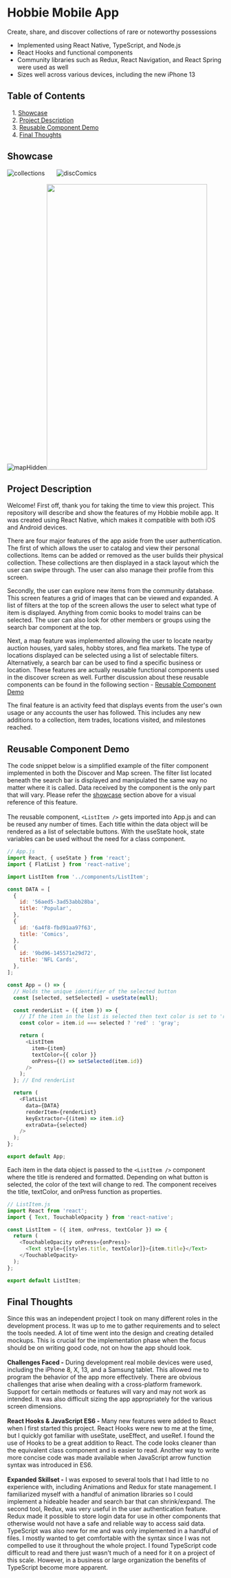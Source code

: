 # Hobbie Mobile App
Create, share, and discover collections of rare or noteworthy possessions<br/>
- Implemented using React Native, TypeScript, and Node.js
- React Hooks and functional components
- Community libraries such as Redux, React Navigation, and React Spring were used as well
- Sizes well across various devices, including the new iPhone 13
## Table of Contents
&nbsp; &nbsp;1. [Showcase](#showcase)
<br/>
&nbsp; &nbsp;2. [Project Description](#description)
<br/>
&nbsp; &nbsp;3. [Reusable Component Demo](#demo)
<br/>
&nbsp; &nbsp;4. [Final Thoughts](#finalthoughts)
<br/>
<a name="showcase"/>
## Showcase
![collections](https://johndan2354.github.io/hobbieImages/collections.PNG) &nbsp; &nbsp; &nbsp; ![discComics](https://johndan2354.github.io/hobbieImages/discComics.PNG)
<br/><br/>
![mapHidden](https://johndan2354.github.io/hobbieImages/mapHidden.PNG)<img src="https://johndan2354.github.io/hobbieImages/mapOG.PNG" width="373" height="663" />
<br/>
<a name="description"/>

## Project Description
Welcome! First off, thank you for taking the time to view this project. This repository will describe and show the features of my Hobbie mobile app. It was created using React Native, which makes it compatible with both iOS and Android devices.

There are four major features of the app aside from the user authentication. The first of which allows the user to catalog and view their personal collections. Items can be added or removed as the user builds their physical collection. These collections are then displayed in a stack layout which the user can swipe through. The user can also manage their profile from this screen.

Secondly, the user can explore new items from the community database. This screen features a grid of images that can be viewed and expanded. A list of filters at the top of the screen allows the user to select what type of item is displayed. Anything from comic books to model trains can be selected. The user can also look for other members or groups using the search bar component at the top.

Next, a map feature was implemented allowing the user to locate nearby auction houses, yard sales, hobby stores, and flea markets. The type of locations displayed can be selected using a list of selectable filters. Alternatively, a search bar can be used to find a specific business or location. These features are actually reusable functional components used in the discover screen as well. Further discussion about these reusable components can be found in the following section - [Reusable Component Demo](#demo)

The final feature is an activity feed that displays events from the user's own usage or any accounts the user has followed. This includes any new additions to a collection, item trades, locations visited, and milestones reached.

## Reusable Component Demo
The code snippet below is a simplified example of the filter component implemented in both the Discover and Map screen. The filter list located beneath the search bar is displayed and manipulated the same way no matter where it is called. Data received by the component is the only part that will vary. Please refer the [showcase](#showcase) section above for a visual reference of this feature.<br/><br/>
The reusable component, ```<ListItem />``` gets imported into App.js and can be reused any number of times. Each title within the data object will be rendered as a list of selectable buttons. With the useState hook, state variables can be used without the need for a class component.
```javascript
// App.js
import React, { useState } from 'react';
import { FlatList } from 'react-native';

import ListItem from '../components/ListItem';

const DATA = [
  {
    id: '56aed5-3ad53abb28ba',
    title: 'Popular',
  },
  {
    id: '6a4f8-fbd91aa97f63',
    title: 'Comics',
  },
  {
    id: '9bd96-145571e29d72',
    title: 'NFL Cards',
  },
];

const App = () => {
  // Holds the unique identifier of the selected button
  const [selected, setSelected] = useState(null);

  const renderList = ({ item }) => {
    // If the item in the list is selected then text color is set to 'red'
    const color = item.id === selected ? 'red' : 'gray';

    return (
      <ListItem 
        item={item}
        textColor={{ color }}
        onPress={() => setSelected(item.id)}
      />
    );
  }; // End renderList

  return (
    <FlatList
      data={DATA}
      renderItem={renderList}
      keyExtractor={(item) => item.id}
      extraData={selected}
    />
  );
};

export default App;
```
Each item in the data object is passed to the ```<ListItem />``` component where the title is rendered and formatted. Depending on what button is selected, the color of the text will change to red. The component receives the title, textColor, and onPress function as properties.
```javascript
// ListItem.js
import React from 'react';
import { Text, TouchableOpacity } from 'react-native';

const ListItem = ({ item, onPress, textColor }) => {
  return (
    <TouchableOpacity onPress={onPress}>
      <Text style={[styles.title, textColor]}>{item.title}</Text>
    </TouchableOpacity>
  );
};

export default ListItem;
```

<a name="finalthoughts"/>

## Final Thoughts
Since this was an independent project I took on many different roles in the development process. It was up to me to gather requirements and to select the tools needed. A lot of time went into the design and creating detailed mockups. This is crucial for the implementation phase when the focus should be on writing good code, not on how the app should look.<br/><br/>
**Challenges Faced -**
During development real mobile devices were used, including the iPhone 8, X, 13, and a Samsung tablet. This allowed me to program the behavior of the app more effectively. There are obvious challenges that arise when dealing with a cross-platform framework. Support for certain methods or features will vary and may not work as intended. It was also difficult sizing the app appropriately for the various screen dimensions.<br/><br/>
**React Hooks & JavaScript ES6 -**
Many new features were added to React when I first started this project. React Hooks were new to me at the time, but I quickly got familiar with useState, useEffect, and useRef. I found the use of Hooks to be a great addition to React. The code looks cleaner than the equivalent class component and is easier to read. Another way to write more concise code was made available when JavaScript arrow function syntax was introduced in ES6.
<br/><br/>
**Expanded Skillset -**
I was exposed to several tools that I had little to no experience with, including Animations and Redux for state management. I familiarized myself with a handful of animation libraries so I could implement a hideable header and search bar that can shrink/expand. The second tool, Redux, was very useful in the user authentication feature. Redux made it possible to store login data for use in other components that otherwise would not have a safe and reliable way to access said data. TypeScript was also new for me and was only implemented in a handful of files. I mostly wanted to get comfortable with the syntax since I was not compelled to use it throughout the whole project. I found TypeScript code difficult to read and there just wasn't much of a need for it on a project of this scale. However, in a business or large organization the benefits of TypeScript become more apparent.<br/>
